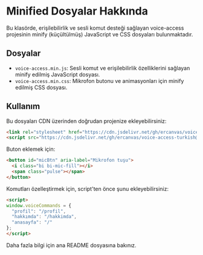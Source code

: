 # Minified Dosyalar Hakkında

Bu klasörde, erişilebilirlik ve sesli komut desteği sağlayan voice-access projesinin minify (küçültülmüş) JavaScript ve CSS dosyaları bulunmaktadır.

## Dosyalar
- `voice-access.min.js`: Sesli komut ve erişilebilirlik özelliklerini sağlayan minify edilmiş JavaScript dosyası.
- `voice-access.min.css`: Mikrofon butonu ve animasyonları için minify edilmiş CSS dosyası.

## Kullanım
Bu dosyaları CDN üzerinden doğrudan projenize ekleyebilirsiniz:

```html
<link rel="stylesheet" href="https://cdn.jsdelivr.net/gh/ercanvas/voice-access-turkish@main/voice-access.min.css" />
<script src="https://cdn.jsdelivr.net/gh/ercanvas/voice-access-turkish@main/voice-access.min.js" defer></script>
```

Buton eklemek için:
```html
<button id="micBtn" aria-label="Mikrofon tuşu">
  <i class="bi bi-mic-fill"></i>
  <span class="pulse"></span>
</button>
```

Komutları özelleştirmek için, script'ten önce şunu ekleyebilirsiniz:
```html
<script>
window.voiceCommands = {
  "profil": "/profil",
  "hakkımda": "/hakkimda",
  "anasayfa": "/"
};
</script>
```

Daha fazla bilgi için ana README dosyasına bakınız.
